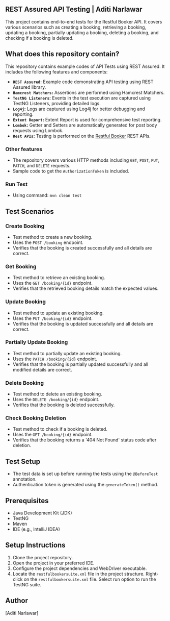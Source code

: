 ## REST Assured API Testing | Aditi Narlawar


This project contains end-to-end tests for the Restful Booker API. It covers various scenarios such as creating a booking, retrieving a booking, updating a booking, partially updating a booking, deleting a booking, and checking if a booking is deleted.

## What does this repository contain?

This repository contains example codes of API Tests using REST Assured. It includes the following features and components:

- **`REST Assured`:** Example code demonstrating API testing using REST Assured library.
- **`Hamcrest Matchers`:** Assertions are performed using Hamcrest Matchers.
- **`TestNG Listeners`:** Events in the test execution are captured using TestNG Listeners, providing detailed logs.
- **`Log4j`:** Logs are captured using Log4j for better debugging and reporting.
- **`Extent Report`:** Extent Report is used for comprehensive test reporting.
- **`Lombok`:** Getter and Setters are automatically generated for post body requests using Lombok.
- **`Rest APIs`:** Testing is performed on the [Restful Booker](https://restful-booker.herokuapp.com/apidoc/index.html) REST APIs.

### Other features
- The repository covers various HTTP methods including `GET`, `POST`, `PUT`, `PATCH`, and `DELETE` requests.
- Sample code to get the `AuthorizationToken` is included.

### Run Test
- Using command: `mvn clean test`

## Test Scenarios

### Create Booking
- Test method to create a new booking.
- Uses the `POST /booking` endpoint.
- Verifies that the booking is created successfully and all details are correct.

### Get Booking
- Test method to retrieve an existing booking.
- Uses the `GET /booking/{id}` endpoint.
- Verifies that the retrieved booking details match the expected values.

### Update Booking
- Test method to update an existing booking.
- Uses the `PUT /booking/{id}` endpoint.
- Verifies that the booking is updated successfully and all details are correct.

### Partially Update Booking
- Test method to partially update an existing booking.
- Uses the `PATCH /booking/{id}` endpoint.
- Verifies that the booking is partially updated successfully and all modified details are correct.

### Delete Booking
- Test method to delete an existing booking.
- Uses the `DELETE /booking/{id}` endpoint.
- Verifies that the booking is deleted successfully.

### Check Booking Deletion
- Test method to check if a booking is deleted.
- Uses the `GET /booking/{id}` endpoint.
- Verifies that the booking returns a '404 Not Found' status code after deletion.

## Test Setup
- The test data is set up before running the tests using the `@BeforeTest` annotation.
- Authentication token is generated using the `generateToken()` method.

## Prerequisites

- Java Development Kit (JDK)
- TestNG
- Maven
- IDE (e.g., IntelliJ IDEA)

## Setup Instructions

1. Clone the project repository.
2. Open the project in your preferred IDE.
3. Configure the project dependencies and WebDriver executable.
4. Locate the `restfulbookersuite.xml` file in the project structure.
   Right-click on the `restfulbookersuite.xml` file.
   Select run option to run the TestNG suite.

## Author

[Aditi Narlawar]